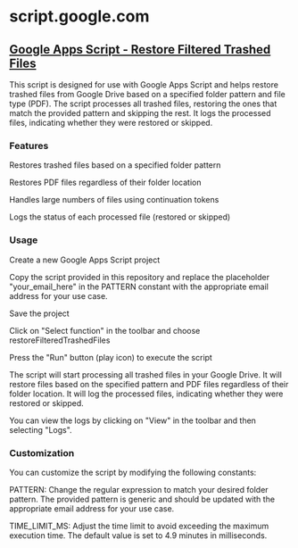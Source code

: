 # script.google.com

## [Google Apps Script - Restore Filtered Trashed Files](restore_filtered_trashed_files.gs)

This script is designed for use with Google Apps Script and helps restore trashed files from Google Drive based on a specified folder pattern and file type (PDF). The script processes all trashed files, restoring the ones that match the provided pattern and skipping the rest. It logs the processed files, indicating whether they were restored or skipped.

### Features

Restores trashed files based on a specified folder pattern

Restores PDF files regardless of their folder location

Handles large numbers of files using continuation tokens

Logs the status of each processed file (restored or skipped)

### Usage

Create a new Google Apps Script project

Copy the script provided in this repository and replace the placeholder "your_email_here" in the PATTERN constant with the appropriate email address for your use case.

Save the project

Click on "Select function" in the toolbar and choose restoreFilteredTrashedFiles

Press the "Run" button (play icon) to execute the script

The script will start processing all trashed files in your Google Drive. It will restore files based on the specified pattern and PDF files regardless of their folder location. It will log the processed files, indicating whether they were restored or skipped.

You can view the logs by clicking on "View" in the toolbar and then selecting "Logs".

### Customization

You can customize the script by modifying the following constants:

PATTERN: Change the regular expression to match your desired folder pattern. The provided pattern is generic and should be updated with the appropriate email address for your use case.

TIME_LIMIT_MS: Adjust the time limit to avoid exceeding the maximum execution time. The default value is set to 4.9 minutes in milliseconds.
